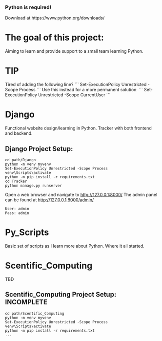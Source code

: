 <h3>Python is required!</h3> 
Download at https://www.python.org/downloads/

<h1>The goal of this project:</h1>
Aiming to learn and provide support to a small team learning Python.

<h1>TIP</h1>
Tired of adding the following line?
```
Set-ExecutionPolicy Unrestricted -Scope Process
```
Use this instead for a more permanent solution:
```
Set-ExecutionPolicy Unrestricted -Scope CurrentUser
```

# Django
Functional website design/learning in Python. Tracker with both frontend and backend.

## Django Project Setup:
```
cd path/Django
python -m venv myvenv
Set-ExecutionPolicy Unrestricted -Scope Process
venv\Scripts\activate
python -m pip install -r requirements.txt
cd Tracker
python manage.py runserver
```
Open a web browser and navigate to http://127.0.0.1:8000/ The admin panel can be found at http://127.0.0.1:8000/admin/
```
User: admin
Pass: admin
```

# Py_Scripts
Basic set of scripts as I learn more about Python. Where it all started.

# Scentific_Computing
TBD

## Scentific_Computing Project Setup: **INCOMPLETE**
```
cd path/Scentific_Computing
python -m venv myvenv
Set-ExecutionPolicy Unrestricted -Scope Process
venv\Scripts\activate
python -m pip install -r requirements.txt
...
```